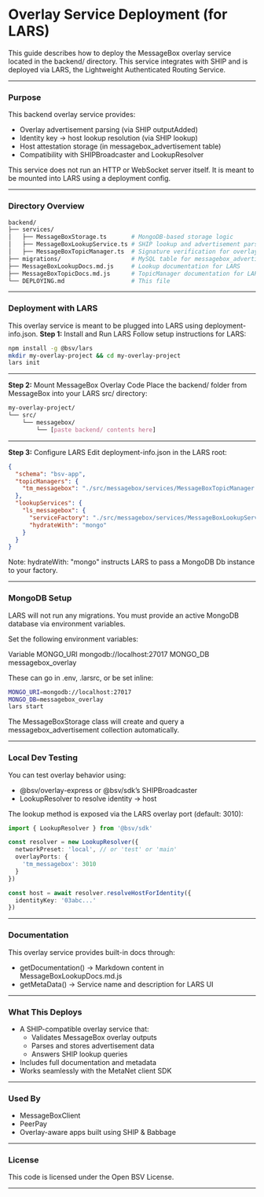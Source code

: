 # Overlay Service Deployment (for LARS)
This guide describes how to deploy the MessageBox overlay service located in the backend/ directory. This service integrates with SHIP and is deployed via LARS, the Lightweight Authenticated Routing Service.
________________________________________
### Purpose
This backend overlay service provides:
- Overlay advertisement parsing (via SHIP outputAdded)
- Identity key → host lookup resolution (via SHIP lookup)
- Host attestation storage (in messagebox_advertisement table)
- Compatibility with SHIPBroadcaster and LookupResolver

This service does not run an HTTP or WebSocket server itself. It is meant to be mounted into LARS using a deployment config.
________________________________________
### Directory Overview
```bash
backend/
├── services/
│   ├── MessageBoxStorage.ts       # MongoDB-based storage logic
│   ├── MessageBoxLookupService.ts # SHIP lookup and advertisement parsing
│   ├── MessageBoxTopicManager.ts  # Signature verification for overlay TX outputs
├── migrations/                    # MySQL table for messagebox_advertisement
├── MessageBoxLookupDocs.md.js     # Lookup documentation for LARS
├── MessageBoxTopicDocs.md.js      # TopicManager documentation for LARS
└── DEPLOYING.md                   # This file
```
________________________________________
### Deployment with LARS
This overlay service is meant to be plugged into LARS using deployment-info.json.
**Step 1:** Install and Run LARS
Follow setup instructions for LARS:
```bash
npm install -g @bsv/lars
mkdir my-overlay-project && cd my-overlay-project
lars init
```
________________________________________
**Step 2:** Mount MessageBox Overlay Code
Place the backend/ folder from MessageBox into your LARS src/ directory:
```css
my-overlay-project/
└── src/
    └── messagebox/
        └── [paste backend/ contents here]
```
________________________________________
**Step 3:** Configure LARS
Edit deployment-info.json in the LARS root:
```json
{
  "schema": "bsv-app",
  "topicManagers": {
    "tm_messagebox": "./src/messagebox/services/MessageBoxTopicManager.ts"
  },
  "lookupServices": {
    "ls_messagebox": {
      "serviceFactory": "./src/messagebox/services/MessageBoxLookupService.ts",
      "hydrateWith": "mongo"
    }
  }
}
```
Note: hydrateWith: "mongo" instructs LARS to pass a MongoDB Db instance to your factory.
________________________________________
### MongoDB Setup
LARS will not run any migrations. You must provide an active MongoDB database via environment variables.

Set the following environment variables:

Variable
MONGO_URI	mongodb://localhost:27017
MONGO_DB	messagebox_overlay

These can go in .env, .larsrc, or be set inline:

```bash
MONGO_URI=mongodb://localhost:27017 
MONGO_DB=messagebox_overlay 
lars start
```
The MessageBoxStorage class will create and query a messagebox_advertisement collection automatically.

________________________________________
### Local Dev Testing
You can test overlay behavior using:
- @bsv/overlay-express or @bsv/sdk’s SHIPBroadcaster
- LookupResolver to resolve identity → host

The lookup method is exposed via the LARS overlay port (default: 3010):
```ts
import { LookupResolver } from '@bsv/sdk'

const resolver = new LookupResolver({
  networkPreset: 'local', // or 'test' or 'main'
  overlayPorts: {
    'tm_messagebox': 3010
  }
})

const host = await resolver.resolveHostForIdentity({
  identityKey: '03abc...'
})
```
________________________________________
### Documentation
This overlay service provides built-in docs through:
- getDocumentation() → Markdown content in MessageBoxLookupDocs.md.js
- getMetaData() → Service name and description for LARS UI
________________________________________
### What This Deploys
- A SHIP-compatible overlay service that:
    - Validates MessageBox overlay outputs
    - Parses and stores advertisement data
    - Answers SHIP lookup queries
- Includes full documentation and metadata
- Works seamlessly with the MetaNet client SDK
________________________________________
### Used By
- MessageBoxClient
- PeerPay
- Overlay-aware apps built using SHIP & Babbage
________________________________________
### License
This code is licensed under the Open BSV License.
________________________________________



